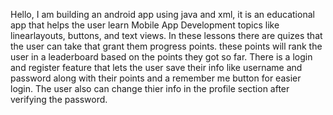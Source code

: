 Hello, I am building an android app using java and xml, it is an educational app that helps the user learn Mobile App Development topics like linearlayouts, buttons, and text views.
In these lessons there are quizes that the user can take that grant them progress points. these points will rank the user in a leaderboard based on the points they got so far.
There is a login and register feature that lets the user save their info like username and password along with their points and a remember me button for easier login.
The user also can change thier info in the profile section after verifying the password. 

